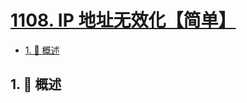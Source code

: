 # [1108. IP 地址无效化【简单】](https://github.com/tnotesjs/TNotes.leetcode/tree/main/notes/1108.%20IP%20%E5%9C%B0%E5%9D%80%E6%97%A0%E6%95%88%E5%8C%96%E3%80%90%E7%AE%80%E5%8D%95%E3%80%91)

<!-- region:toc -->

- [1. 📝 概述](#1--概述)

<!-- endregion:toc -->

## 1. 📝 概述
